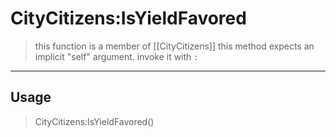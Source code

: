 # CityCitizens:IsYieldFavored
> this function is a member of [[CityCitizens]]
> this method expects an implicit "self" argument. invoke it with `:`
-----
## Usage
> CityCitizens:IsYieldFavored()
